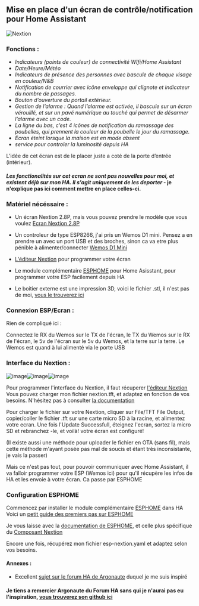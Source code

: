 ## Mise en place d'un écran de contrôle/notification pour Home Assistant


![Nextion](https://user-images.githubusercontent.com/35771339/225013109-b3ed8c40-9fef-4b1d-8148-c2848ab0bb86.jpeg)


### Fonctions : 

- *Indicateurs (points de couleur) de connectivité WIfi/Home Assistant*
- *Date/Heure/Météo*
- *Indicateurs de présence des personnes avec bascule de chaque visage en couleur/N&B*
- *Notification de courrier avec icône enveloppe qui clignote et indicateur du nombre de passages.*
- *Bouton d’ouverture du portail extérieur.*
- *Gestion de l’alarme : Quand l’alarme est activée, il bascule sur un écran vérouillé, et sur un pavé numérique au touché qui permet de désarmer l’alarme avec un code.*
- *La ligne du bas, c’est 4 icônes de notification du ramassage des poubelles, qui prennent la couleur de la poubelle le jour du ramassage.*
- *Ecran éteint lorsque la maison est en mode absent*
- *service pour controler la luminosité depuis HA*

L’idée de cet écran est de le placer juste a coté de la porte d’entrée (intérieur).

#### *Les fonctionalités sur cet ecran ne sont pas nouvelles pour moi, et existent déjà sur mon HA. Il s'agit uniquement de les deporter* - je n'explique pas ici comment mettre en place celles-ci.


### Matériel nécéssaire : 

- Un écran Nextion 2.8P, mais vous pouvez prendre le modèle que vous voulez
    [Ecran Nextion 2.8P](https://fr.aliexpress.com/item/4000593543479.html)
    
- Un controleur de type ESP8266, j'ai pris un Wemos D1 mini. Pensez a en prendre un avec un port USB et des broches, sinon ca va etre plus pénible à alimenter/connecter
    [Wemos D1 Mini](https://fr.aliexpress.com/item/32631693796.html)
    
- [L'éditeur Nextion](https://nextion.tech/nextion-editor/) pour programmer votre écran

- Le module complémentaire [ESPHOME](https://esphome.io/guides/getting_started_hassio.html) pour Home Asisstant, pour programmer votre ESP facilement depuis HA

- Le boitier externe est une impression 3D, voici le fichier .stl, il n'est pas de moi, [vous le trouverez ici](https://cults3d.com/fr/mod%C3%A8le-3d/divers/case-for-nextion-2-8-inches)
### Connexion ESP/Ecran :

 Rien de compliqué ici :
 
 Connectez le RX du Wemos sur le TX de l'écran, le TX du Wemos sur le RX de l'écran, le 5v de l'écran sur le 5v du Wemos, et la terre sur la terre.
 Le Wemos est quand à lui alimenté via le porte USB
 
 
 ### Interface du Nextion : 
 
 ![image](https://user-images.githubusercontent.com/35771339/225095754-c85a02aa-c55a-4bff-8a01-97f23bece094.png)![image](https://user-images.githubusercontent.com/35771339/225095383-daa44c48-be16-4f7a-8566-af4a89afb829.png)![image](https://user-images.githubusercontent.com/35771339/225095476-81ce4af2-d161-485c-97b5-003d50e8fdfd.png)


  Pour programmer l'interface du Nextion, il faut récuperer [l'éditeur Nextion](https://nextion.tech/nextion-editor/)
  Vous pouvez charger mon fichier nextion.tft, et adaptez en fonction de vos besoins. N'hésitez pas à consulter [la documentation](https://nextion.tech/editor_guide/)
  
  Pour charger le fichier sur votre Nextion, cliquer sur File/TFT File Output, copier/coller le fichier .tft sur une carte micro SD à la racine, et alimentez votre       ecran. Une fois l'Update Successfull, éteignez l'ecran, sortez la micro SD et rebranchez -le, et voilà! votre écran est configuré!
  
  (Il existe aussi une méthode pour uploader le fichier en OTA (sans fil), mais cette méthode m'ayant posée pas mal de soucis et étant très inconsistante, je vais la passer)
  
  Mais ce n'est pas tout, pour pouvoir communiquer avec Home Assistant, il va falloir programmer votre ESP (Wemos ici) pour qu'il récupère les infos de HA et les envoie à votre écran. Ca passe par ESPHOME
  
  ### Configuration ESPHOME
  
  Commencez par installer le module complémentaire [ESPHOME](https://esphome.io/guides/getting_started_hassio.html) dans HA
  Voici un [petit guide des premiers pas sur ESPHOME](https://hacf.fr/esphome_installation)
  
  Je vous laisse avec la [documentation de ESPHOME](https://esphome.io/), et celle plus spécifique du [Composant Nextion](https://esphome.io/components/display/nextion.html)
  
  Encore une fois, récupérez mon fichier esp-nextion.yaml et adaptez selon vos besoins.
  
  #### Annexes : 
  
  - Excellent [sujet sur le forum HA de Argonaute](https://forum.hacf.fr/t/ecran-tactile-nextion-avec-esphome-deporter-vos-commandes/10622) duquel je me suis inspiré
  
  #### Je tiens a remercier Argonaute du Forum HA sans qui je n'aurai pas eu l'inspiration, [vous trouverez son github ici](https://github.com/argonaute199/Nextion28-home-assistant)
